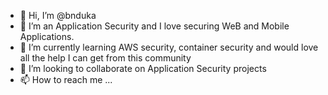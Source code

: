 - 👋 Hi, I’m @bnduka
- 👀 I’m an Application Security and I love securing WeB and Mobile Applications.
- 🌱 I’m currently learning AWS security, container security and would love all the help I can get from this community
- 💞️ I’m looking to collaborate on Application Security projects
- 📫 How to reach me ...

<!---
bnduka/bnduka is a ✨ special ✨ repository because its `README.md` (this file) appears on your GitHub profile.
You can click the Preview link to take a look at your changes.
--->
